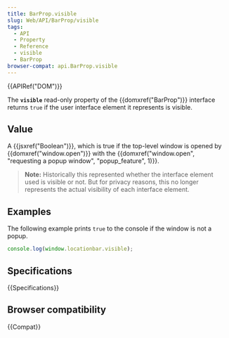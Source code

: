 ```yaml
---
title: BarProp.visible
slug: Web/API/BarProp/visible
tags:
  - API
  - Property
  - Reference
  - visible
  - BarProp
browser-compat: api.BarProp.visible
---
```

{{APIRef("DOM")}}

The **`visible`** read-only property of the {{domxref("BarProp")}} interface returns `true` if the user interface element it represents is visible.

## Value

A {{jsxref("Boolean")}}, which is true if the top-level window is opened by
{{domxref("window.open")}} with the {{domxref("window.open", "requesting a popup window", "popup_feature", 1)}}.

> **Note:** Historically this represented whether the interface element used is visible
> or not. But for privacy reasons, this no longer represents the actual visibility of each
> interface element.

## Examples

The following example prints `true` to the console if the window is not a popup.

```js
console.log(window.locationbar.visible);
```

## Specifications

{{Specifications}}

## Browser compatibility

{{Compat}}
